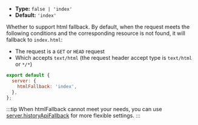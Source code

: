 - **Type:** `false | 'index'`
- **Default:** `'index'`

Whether to support html fallback. By default, when the request meets the following conditions and the corresponding resource is not found, it will fallback to `index.html`:

- The request is a `GET` or `HEAD` request
- Which accepts `text/html` (the request header accept type is `text/html` or `*/*`)

```js
export default {
  server: {
    htmlFallback: 'index',
  },
};
```

:::tip
When htmlFallback cannot meet your needs, you can use [server.historyApiFallback](/config/server/history-api-fallback) for more flexible settings.
:::
